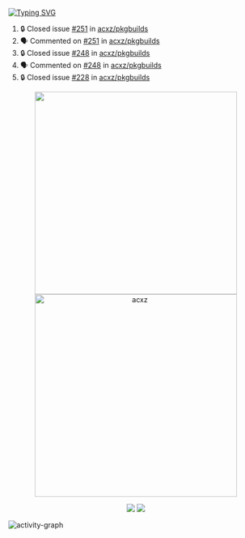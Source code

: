 [![Typing SVG](https://readme-typing-svg.herokuapp.com?size=16&color=AFFFA3&multiline=true&height=75&lines=contributing+to+robotics%2Fae%2Fml%2Fgpu;packaging+it+for+archlinux;ricer)](https://git.io/typing-svg)

<!--START_SECTION:activity-->
1. 🔒 Closed issue [#251](https://github.com/acxz/pkgbuilds/issues/251) in [acxz/pkgbuilds](https://github.com/acxz/pkgbuilds)
2. 🗣 Commented on [#251](https://github.com/acxz/pkgbuilds/issues/251#issuecomment-1712701848) in [acxz/pkgbuilds](https://github.com/acxz/pkgbuilds)
3. 🔒 Closed issue [#248](https://github.com/acxz/pkgbuilds/issues/248) in [acxz/pkgbuilds](https://github.com/acxz/pkgbuilds)
4. 🗣 Commented on [#248](https://github.com/acxz/pkgbuilds/issues/248#issuecomment-1712701219) in [acxz/pkgbuilds](https://github.com/acxz/pkgbuilds)
5. 🔒 Closed issue [#228](https://github.com/acxz/pkgbuilds/issues/228) in [acxz/pkgbuilds](https://github.com/acxz/pkgbuilds)
<!--END_SECTION:activity-->

<p align="center">
  <img width="400em" src=https://github-readme-stats.vercel.app/api?username=acxz&include_all_commits=true&show_icons=true />
  <img width="400em" src="https://github-readme-streak-stats.herokuapp.com/?user=acxz&" alt="acxz" />
</p>

<p align="center">
  <img src=https://github-readme-stats.vercel.app/api/top-langs/?username=acxz&layout=compact />
  <img src=https://github-profile-trophy.vercel.app/?username=acxz&row=2&column=4 />
</p>

![activity-graph](https://github-readme-activity-graph.vercel.app/graph?username=acxz&bg_color=053c4a&color=ffffff&line=76c533&point=8f2fe1&area=true&hide_border=true&hide_title=true)
